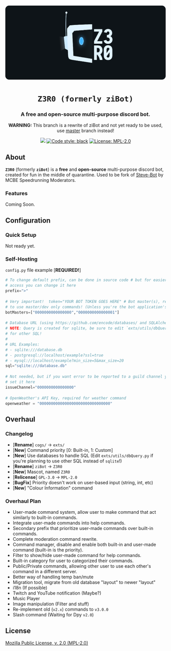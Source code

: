 <p align="center">
    <!-- Change the img source to Z3R0 logo/mascot when its done --->
    <a href="https://github.com/ZiRO-Bot/ziBot"><img src="/assets/img/banner.png" alt="Z3R0" width="720"/></a>
</p>

<h1 align="center"><code>Z3R0 (formerly ziBot)</code></h1>

<h3 align="center"> A <b>free</b> and <b>open-source</b> multi-purpose discord bot. </h3>

<p align="center">
    <b>WARNING:</b> This branch is a rewrite of ziBot and not yet ready to be used, use <a href="https://github.com/ZiRO-Bot/ziBot/tree/master">master</a> branch instead!
</p>

<p id="badges" align="center">
    <a href="https://top.gg/bot/740122842988937286"><img src="https://top.gg/api/widget/status/740122842988937286.svg"></a>
    <a href="https://github.com/psf/black"><img alt="Code style: black" src="https://img.shields.io/badge/code%20style-black-000000.svg"></a>
    <a href="/LICENSE"><img alt="License: MPL-2.0" src="https://img.shields.io/badge/license-MPL--2.0-blue.svg"></a>
</p>

## About

**`Z3R0`** (formerly **`ziBot`**) is a **free** and **open-source** multi-purpose discord bot, created for fun in the middle of quarantine. Used to be fork of [Steve-Bot](https://github.com/MCBE-Speedrunning/Steve-Bot) by MCBE Speedrunning Moderators.

### Features

Coming Soon.

## Configuration

### Quick Setup

Not ready yet.

### Self-Hosting

`config.py` file example [**REQUIRED!**]

```py
# To change default prefix, can be done in source code # but for easier
# access you can change it here
prefix=">"

# Very important!  token="YOUR BOT TOKEN GOES HERE" # Bot master(s), required
# to use master/dev only commands! (Unless you're the bot application's owner)
botMasters=["0000000000000000","0000000000000001"]

# Database URL (using https://github.com/encode/databases/ and SQLAlchemy Core)
# NOTE: Query is created for sqlite, be sure to edit `exts/utils/dbQuery.py`
# for other SQL!
#
# URL Examples:
# - sqlite:///database.db 
# - postgresql://localhost/example?ssl=true 
# - mysql://localhost/example?min_size=5&max_size=20
sql="sqlite:///database.db"

# Not needed, but if you want error to be reported to a guild channel you can
# set it here
issueChannel="0000000000000000"

# OpenWeather's API Key, required for weather command
openweather = "0000000000000000000000000000000"
```

## Overhaul

### Changelog

- [**Rename**] `cogs/` -> `exts/`
- [**New**] Command priority [0: Built-in, 1: Custom]
- [**New**] Use databases to handle SQL (Edit `exts/utils/dbQuery.py` if you're planning to use other SQL instead of  `sqlite`!)
- [**Rename**] `ziBot` -> `Z3R0`
- [**New**] Mascot, named `Z3R0`
- [**Relicense**] `GPL-3.0` -> `MPL-2.0`
- [**BugFix**] Priority doesn't work on user-based input (string, int, etc)
- [**New**] "Colour Information" command

### Overhaul Plan

- User-made command system, allow user to make command that act similarly to built-in commands.
- Integrate user-made commands into help commands.
- Secondary prefix that prioritize user-made commands over built-in commands.
- Complete moderation command rewrite.
- Command manager, disable and enable both built-in and user-made command (built-in is the priority).
- Filter to show/hide user-made command for help commands.
- Built-in category for user to categorized their commands.
- Public/Private commands, allowing other user to use each other's command in a different server.
- Better way of handling temp ban/mute
- Migration tool, migrate from old database "layout" to newer "layout"
- i18n (If possible)
- Twitch and YouTube notification (Maybe?)
- Music Player
- Image manipulation (Filter and stuff)
- Re-implement old (`v2.x`) commands to `v3.0.0`
- Slash command (Waiting for Dpy `v2.0`)

## License

[Mozilla Public License, v. 2.0 (MPL-2.0)](/LICENSE)
